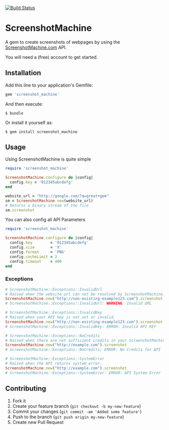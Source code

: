 [![Build Status](https://travis-ci.org/tupalo/screenshot_machine.png?branch=master)](https://travis-ci.org/tupalo/screenshot_machine)

# ScreenshotMachine

A gem to create screenshots of webpages by using the [ScreenshotMachine.com](http://screenshotmachine.com) API.

You will need a (free) account to get started.

## Installation

Add this line to your application's Gemfile:

```ruby
gem 'screenshot_machine'
```

And then execute:

    $ bundle

Or install it yourself as:

    $ gem install screenshot_machine

## Usage

Using ScreenshotMachine is quite simple

```ruby
require 'screenshot_machine'

ScreenshotMachine.configure do |config|
  config.key = '012345abcdefg'
end

website_url = "http://google.com/?q=great+gem"
sm = ScreenshotMachine.new(website_url)
# Returns a binary stream of the file
sm.screenshot
```

You can also config all API Parameters

```ruby
require 'screenshot_machine'

ScreenshotMachine.configure do |config|
  config.key        = '012345abcdefg'
  config.size       = 'X'
  config.format     = 'PNG'
  config.cacheLimit = 2
  config.timeout    = 400
end
```

### Exceptions

```ruby
# ScreenshotMachine::Exceptions::InvalidUrl
# Raised when the website_url can not be resolved by ScreenshotMachine.com.
ScreenshotMachine.new("http://non-existing-example123.com").screenshot
# ScreenshotMachine::Exceptions::InvalidUrl: WARNING: Invalid URL

# ScreenshotMachine::Exceptions::InvalidKey
# Raised when your API key is not set or invalid.
ScreenshotMachine.new("http://non-existing-example123.com").screenshot
# ScreenshotMachine::Exceptions::InvalidKey: ERROR: Invalid API KEY

# ScreenshotMachine::Exceptions::NoCredits
# Raised when there are not sufficient credits in your ScreenshotMachine.com account.
ScreenshotMachine.new("http://example.com").screenshot
# ScreenshotMachine::Exceptions::NoCredits: ERROR: No Credits for API

# ScreenshotMachine::Exceptions::SystemError
# Raised when the API returns system_error.
ScreenshotMachine.new("http://example.com").screenshot
# ScreenshotMachine::Exceptions::SystemError: ERROR: API System Error
```

## Contributing

1. Fork it
2. Create your feature branch (`git checkout -b my-new-feature`)
3. Commit your changes (`git commit -am 'Added some feature'`)
4. Push to the branch (`git push origin my-new-feature`)
5. Create new Pull Request
